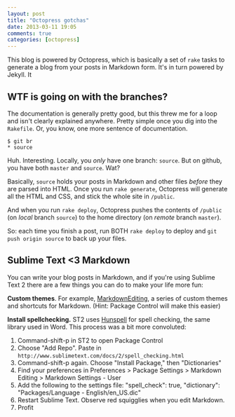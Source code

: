 ```yaml
---
layout: post
title: "Octopress gotchas"
date: 2013-03-11 19:05
comments: true
categories: [octopress]
---
```


This blog is powered by Octopress, which is basically a set of `rake` tasks to generate a blog from your posts in Markdown form. It's in turn powered by Jekyll. It

## WTF is going on with the branches?

The documentation is generally pretty good, but this threw me for a loop and isn't clearly explained anywhere. Pretty simple once you dig into the `Rakefile`. Or, you know, one more sentence of documentation. 

``` 
$ git br
* source
```

Huh. Interesting. Locally, you *only* have one branch: `source`. But on github, you have both `master` and `source`. Wat?

Basically, `source` holds your posts in Markdown and other files *before* they are parsed into HTML. Once you run `rake generate`, Octopress will generate all the HTML and CSS, and stick the whole site in `/public`. 

And when you run `rake deploy`, Octopress pushes the contents of `/public` (on *local* branch `source`) to the home directory (on *remote* branch `master`).

So: each time you finish a post, run BOTH `rake deploy` to deploy and `git push origin source` to back up your files. 

## Sublime Text <3 Markdown

You can write your blog posts in Markdown, and if you're using Sublime Text 2 there are a few things you can do to make your life more fun: 

**Custom themes**. For example, [MarkdownEditing](http://brettterpstra.com/2012/05/17/markdown-editing-for-sublime-text-2-humble-beginnings/), a series of custom themes and shortcuts for Markdown. (Hint: Package Control will make this easier)

**Install spellchecking.**
ST2 uses [Hunspell](http://www.sublimetext.com/docs/2/spell_checking.html) for spell checking, the same library used in Word. This process was a bit more convoluted: 

1. Command-shift-p in ST2 to open Package Control
2. Choose "Add Repo". Paste in `http://www.sublimetext.com/docs/2/spell_checking.html`
3. Command-shift-p again. Choose "Install Package," then "Dictionaries"
4. Find your preferences in Preferences > Package Settings > Markdown Editing > Markdown Settings - User
5. Add the following to the settings file: 
        "spell_check": true,
        "dictionary": "Packages/Language - English/en_US.dic"
6. Restart Sublime Text. Observe red squigglies when you edit Markdown. 
7. Profit